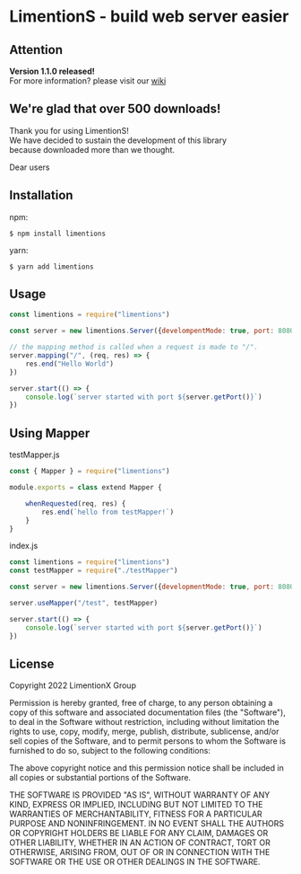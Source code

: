 # LimentionS - build web server easier

## Attention
**Version 1.1.0 released!**  
For more information? please visit our [wiki](https://github.com/LimentionXGroup/LimentionS/wiki)

## We're glad that over 500 downloads!
Thank you for using LimentionS!  
We have decided to sustain the development of this library  
because downloaded more than we thought.

Dear users

## Installation
npm:
```shell
$ npm install limentions
```
yarn:
```shell
$ yarn add limentions
```
## Usage
```javascript
const limentions = require("limentions")

const server = new limentions.Server({develompentMode: true, port: 8080})

// the mapping method is called when a request is made to "/".
server.mapping("/", (req, res) => {
    res.end("Hello World")
})

server.start(() => {
    console.log(`server started with port ${server.getPort()}`)
})
```
## Using Mapper
testMapper.js
```javascript
const { Mapper } = require("limentions")

module.exports = class extend Mapper {

    whenRequested(req, res) {
        res.end(`hello from testMapper!`)
    }
}
```
index.js
```javascript
const limentions = require("limentions")
const testMapper = require("./testMapper")

const server = new limentions.Server({developmentMode: true, port: 8080})

server.useMapper("/test", testMapper)

server.start(() => {
    console.log(`server started with port ${server.getPort()}`)
})
```

## License
Copyright 2022 LimentionX Group


Permission is hereby granted, free of charge, to any person obtaining a copy of this software and associated documentation files
(the "Software"), to deal in the Software without restriction, including without limitation the rights to use, copy, modify, merge,
publish, distribute, sublicense, and/or sell copies of the Software, and to permit persons to whom the Software is furnished to do so,
subject to the following conditions:

The above copyright notice and this permission notice shall be included in all copies or substantial portions of the Software.

THE SOFTWARE IS PROVIDED "AS IS", WITHOUT WARRANTY OF ANY KIND, EXPRESS OR IMPLIED, INCLUDING BUT NOT LIMITED TO
THE WARRANTIES OF MERCHANTABILITY, FITNESS FOR A PARTICULAR PURPOSE AND NONINFRINGEMENT. IN NO EVENT SHALL THE
AUTHORS OR COPYRIGHT HOLDERS BE LIABLE FOR ANY CLAIM, DAMAGES OR OTHER LIABILITY, WHETHER IN AN ACTION OF
CONTRACT, TORT OR OTHERWISE, ARISING FROM, OUT OF OR IN CONNECTION WITH THE SOFTWARE OR THE USE OR OTHER
DEALINGS IN THE SOFTWARE.